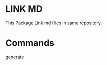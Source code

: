 <!-- LINK_MD: CONFIG: -->

# LINK MD

This Package Link md files in same repository.

# Commands

<!-- LINK_MD: LINK_NEXT_LINE:
id: generate-command
inline: true
-->

[generate][link_md:generate-command]

<!-- LINK_MD: BEGIN_DEFINE_LINKS: -->

[link_md:generate-command]: ./src/cli/commands/generate/README.md 'GENERATE COMMAND'

<!-- LINK_MD: END_DEFINE_LINKS: -->
